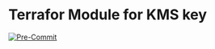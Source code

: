 # Terrafor Module for KMS key
[![Pre-Commit](https://github.com/saikrishnama/terrafrom-aws-kms/actions/workflows/pre-commit-ci.yml/badge.svg?branch=main)](https://github.com/saikrishnama/terrafrom-aws-kms/actions/workflows/pre-commit-ci.yml)
